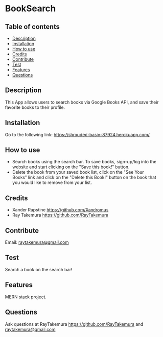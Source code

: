
  # BookSearch
  
  ## Table of contents
  * [Description](#description)
  * [Installation](#installation)
  * [How to use](#How-to-use)
  * [Credits](#credits)
  * [Contribute](#contribute)
  * [Test](#test)
  * [Features](#features)
  * [Questions](#questions)

  ## Description
  This App allows users to search books via Google Books API, and save their favorite books to their profile.

  ## Installation
  Go to the following link: https://shrouded-basin-87924.herokuapp.com/

  ## How to use
  * Search books using the search bar. To save books, sign-up/log into the website and start clicking on the "Save this book!" button. 
  * Delete the book from your saved book list, click on the "See Your Books" link and click on the "Delete this Book!" button on the book that you would like to remove from your list.

  ## Credits
  - Xander Rapstine https://github.com/Xandromus 
  - Ray Takemura https://github.com/RayTakemura

  ## Contribute
  Email: raytakemura@gmail.com

  ## Test
  Search a book on the search bar!

  ## Features
  MERN stack project.

  ## Questions
  Ask questions at RayTakemura https://github.com/RayTakemura and raytakemura@gmail.com
  
  
